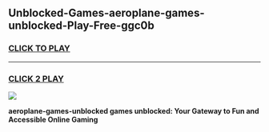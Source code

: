 
## Unblocked-Games-aeroplane-games-unblocked-Play-Free-ggc0b
<h3>
<a href="https://premium76.site?title=aeroplane-games-unblocked&ref=24M">CLICK TO PLAY</a></h3>
<hr>

<h3>
<a href="https://premium76.site?title=aeroplane-games-unblocked&ref=24M">CLICK 2 PLAY</a>
  
</h3>

<a href="https://premium76.site?title=aeroplane-games-unblocked&ref=24M"><img src="https://clearcache.store/games.png"></a>


**aeroplane-games-unblocked games unblocked: Your Gateway to Fun and Accessible Online Gaming**
